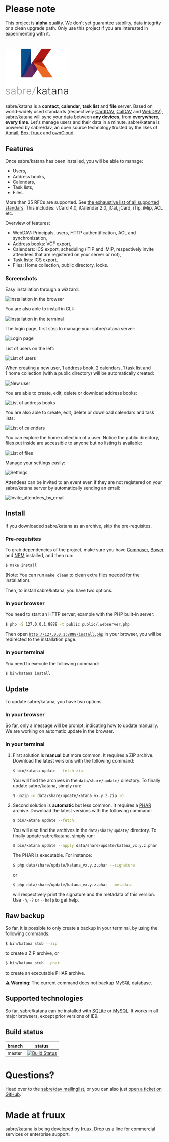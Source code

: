 # Please note

This project is **alpha** quality. We don't yet guarantee stability, data integrity or a clean upgrade path. Only use this project if you are interested in experimenting with it.

# ![K (sabre/katana's logo)](public/static/image/katana_logo_full.png)

sabre/katana is a **contact**, **calendar**, **task list** and **file** server.
Based on world-widely used standards (respectively [CardDAV], [CalDAV] and
[WebDAV]), sabre/katana will sync your data between **any devices**, from
**everywhere**, **every time**. Let's manage users and their data in a minute.
sabre/katana is powered by sabre/dav, an open source technology trusted by the
likes of [Atmail], [Box], [fruux] and [ownCloud].

## Features

Once sabre/katana has been installed, you will be able to manage:

  * Users,
  * Address books,
  * Calendars,
  * Task lists,
  * Files.

More than 35 RFCs are supported. See [the exhaustive list of all supported
standars][sabre_standards]. This includes: vCard 4.0, iCalendar 2.0, jCal,
jCard, iTip, iMip, ACL etc.

Overview of features:

  * WebDAV: Principals, users, HTTP authentification, ACL and synchronization,
  * Address books: VCF export,
  * Calendars: ICS export, scheduling (iTIP and iMIP, respectively invite
    attendees that are registered on your server or not),
  * Task lists: ICS export,
  * Files: Home collection, public directory, locks.

### Screenshots

Easy installation through a wizzard:

![Installation in the browser](https://farm8.staticflickr.com/7765/17197365573_471d88c2d2_z.jpg?1)

You are also able to install in CLI:

![Installation in the terminal](https://farm6.staticflickr.com/5337/17818002185_c1762109a7_z.jpg?1)

The login page, first step to manage your sabre/katana server:

![Login page](https://farm6.staticflickr.com/5348/17791399666_844d2b2248_z.jpg?2)

List of users on the left:

![List of users](https://farm9.staticflickr.com/8793/17195211304_018fb26eb6_z.jpg?3)

When creating a new user, 1 address book, 2 calendars, 1 task list and 1 home
collection (with a public directory) will be automatically created:

![New user](https://farm6.staticflickr.com/5350/17818186851_6a38c97922_z.jpg?4)

You are able to create, edit, delete or download address books:

![List of address books](https://farm8.staticflickr.com/7689/17629907698_cc1d9ea936_z.jpg?4)

You are also able to create, edit, delete or download calendars and task lists:

![List of calendars](https://farm9.staticflickr.com/8846/17630174780_0126895a26_z.jpg?6)

You can explore the home collection of a user. Notice the public directory,
files put inside are accessible to anyone but no listing is available:

![List of files](https://farm6.staticflickr.com/5334/17818198201_5707937101_z.jpg?6)

Manage your settings easily:

![Settings](https://farm9.staticflickr.com/8842/18628078892_ce96ca45e2_z.jpg?9)

Attendees can be invited to an event even if they are not registered on your
sabre/katana server by automatically sending an email:

![Invite_attendees_by_email](https://farm1.staticflickr.com/360/18010516654_d406c92b50_z.jpg?8)

## Install

If you downloaded sabre/katana as an archive, skip the pre-requisites.

### Pre-requisites

To grab dependencies of the project, make sure you have [Composer], [Bower] and
[NPM] installed, and then run:

```sh
$ make install
```

(Note: You can run `make clean` to clean extra files needed for the
installation).

Then, to install sabre/katana, you have two options.

### In your browser

You need to start an HTTP server; example with the PHP built-in server:

```sh
$ php -S 127.0.0.1:8888 -t public public/.webserver.php
```

Then open
[`http://127.0.0.1:8888/install.php`](http://127.0.0.1:8888/install.php) in your
browser, you will be redirected to the installation page.

### In your terminal

You need to execute the following command:

 ```sh
 $ bin/katana install
 ```

## Update

To update sabre/katana, you have two options.

### In your browser

So far, only a message will be prompt, indicating how to update manually.
We are working on automatic update in the browser.

### In your terminal

  1. First solution is **manual** but more common. It requires a ZIP archive.
     Download the latest versions with the following command:

     ```sh
     $ bin/katana update --fetch-zip
     ```

     You will find the archives in the `data/share/update/` directory. To
     finally update sabre/katana, simply run:

     ```sh
     $ unzip -u data/share/update/katana_vx.y.z.zip -d .
     ```

  2. Second solution is **automatic** but less common. It requires a [PHAR]
     archive. Download the latest versions with the following command:

     ```sh
     $ bin/katana update --fetch
     ```

     You will also find the archives in the `data/share/update/` directory. To
     finally update sabre/katana, simply run:

     ```sh
     $ bin/katana update --apply data/share/update/katana_vx.y.z.phar
     ```

     The PHAR is executable. For instance:

     ```sh
     $ php data/share/update/katana_vx.y.z.phar --signature
     ```

     or

     ```sh
     $ php data/share/update/katana_vx.y.z.phar --metadata
     ```

     will respectively print the signature and the metadata of this version. Use
     `-h`, `-?` or `--help` to get help.

## Raw backup

So far, it is possible to only create a backup in your terminal, by using the
following commands:

```sh
$ bin/katana stub --zip
```

to create a ZIP archive, or

```sh
$ bin/katana stub --phar
```

to create an executable PHAR archive.

**⚠️ Warning**: The current command does not backup MySQL database.

## Supported technologies

So far, sabre/katana can be installed with [SQLite] or [MySQL]. It works in all
major browsers, except prior versions of IE9.

## Build status

| branch | status |
| ------ | ------ |
| master | [![Build Status](https://travis-ci.org/fruux/sabre-katana.png?branch=master)](https://travis-ci.org/fruux/sabre-katana) |

# Questions?

Head over to the [sabre/dav mailinglist][mailinglist], or you can also just
[open a ticket on GitHub][issues].

# Made at fruux

sabre/katana is being developed by [fruux]. Drop us a line for commercial
services or enterprise support.

[Atmail]: https://www.atmail.com/
[Bower]: http://bower.io/
[Box]: https://www.box.com/blog/in-search-of-an-open-source-webdav-solution/
[CalDAV]: https://en.wikipedia.org/wiki/CalDAV
[CardDAV]: https://en.wikipedia.org/wiki/CardDAV
[Composer]: http://getcomposer.org/
[MySQL]: http://mysql.com/
[NPM]: http://npmjs.org/
[PHAR]: http://php.net/phar
[SQLite]: http://sqlite.org/
[WebDAV]: https://en.wikipedia.org/wiki/WebDAV
[fruux]: https://fruux.com/
[issues]: https://github.com/fruux/sabre-katana/issues/
[mailinglist]: http://groups.google.com/group/sabredav-discuss
[ownCloud]: http://owncloud.org/
[sabre/dav]: http://sabre.io/
[sabre_standards]: http://sabre.io/dav/standards-support/
